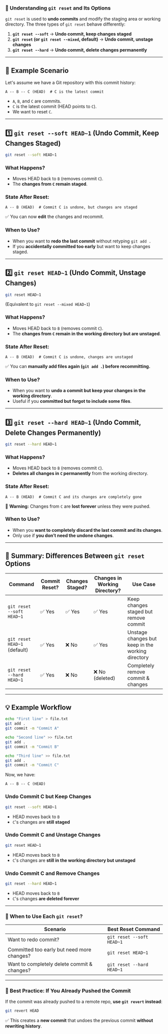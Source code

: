 ### **🔹 Understanding `git reset` and Its Options**
`git reset` is used to **undo commits** and modify the staging area or working directory. The three types of `git reset` behave differently:

1. **`git reset --soft`** → **Undo commit, keep changes staged**
2. **`git reset` (or `git reset --mixed`, default)** → **Undo commit, unstage changes**
3. **`git reset --hard`** → **Undo commit, delete changes permanently**

---

## **📌 Example Scenario**
Let's assume we have a Git repository with this commit history:

```
A -- B -- C (HEAD)  # C is the latest commit
```

- `A`, `B`, and `C` are commits.
- `C` is the latest commit (HEAD points to `C`).
- We want to reset `C`.

---

## **1️⃣ `git reset --soft HEAD~1` (Undo Commit, Keep Changes Staged)**
```sh
git reset --soft HEAD~1
```
### **What Happens?**
- Moves HEAD back to `B` (removes commit `C`).
- The **changes from `C` remain staged**.

### **State After Reset:**
```
A -- B (HEAD)  # Commit C is undone, but changes are staged
```
✅ You can now **edit** the changes and recommit.

### **When to Use?**
- When you want to **redo the last commit** without retyping `git add .`
- If you **accidentally committed too early** but want to keep changes staged.

---

## **2️⃣ `git reset HEAD~1` (Undo Commit, Unstage Changes)**
```sh
git reset HEAD~1
```
(Equivalent to `git reset --mixed HEAD~1`)

### **What Happens?**
- Moves HEAD back to `B` (removes commit `C`).
- The **changes from `C` remain in the working directory but are unstaged**.

### **State After Reset:**
```
A -- B (HEAD)  # Commit C is undone, changes are unstaged
```
✅ You can **manually add files again (`git add .`) before recommitting.**

### **When to Use?**
- When you want to **undo a commit but keep your changes in the working directory**.
- Useful if you **committed but forgot to include some files**.

---

## **3️⃣ `git reset --hard HEAD~1` (Undo Commit, Delete Changes Permanently)**
```sh
git reset --hard HEAD~1
```
### **What Happens?**
- Moves HEAD back to `B` (removes commit `C`).
- **Deletes all changes in `C` permanently** from the working directory.

### **State After Reset:**
```
A -- B (HEAD)  # Commit C and its changes are completely gone
```
🚨 **Warning:** Changes from `C` are **lost forever** unless they were pushed.

### **When to Use?**
- When you **want to completely discard the last commit and its changes**.
- Only use if **you don’t need the undone changes**.

---

## **🔹 Summary: Differences Between `git reset` Options**
| Command | Commit Reset? | Changes Staged? | Changes in Working Directory? | Use Case |
|---------|--------------|-----------------|------------------------------|----------|
| `git reset --soft HEAD~1` | ✅ Yes | ✅ Yes | ✅ Yes | Keep changes staged but remove commit |
| `git reset HEAD~1` (default) | ✅ Yes | ❌ No | ✅ Yes | Unstage changes but keep in the working directory |
| `git reset --hard HEAD~1` | ✅ Yes | ❌ No | ❌ No (deleted) | Completely remove commit & changes |

---

## **💡 Example Workflow**
```sh
echo "First line" > file.txt
git add .
git commit -m "Commit A"

echo "Second line" >> file.txt
git add .
git commit -m "Commit B"

echo "Third line" >> file.txt
git add .
git commit -m "Commit C"
```
Now, we have:
```
A -- B -- C (HEAD)
```
### **Undo Commit C but Keep Changes**
```sh
git reset --soft HEAD~1
```
- HEAD moves back to `B`
- `C`'s changes are **still staged**

### **Undo Commit C and Unstage Changes**
```sh
git reset HEAD~1
```
- HEAD moves back to `B`
- `C`'s changes are **still in the working directory but unstaged**

### **Undo Commit C and Remove Changes**
```sh
git reset --hard HEAD~1
```
- HEAD moves back to `B`
- `C`'s changes **are deleted forever**

---

### **🔹 When to Use Each `git reset`?**
| Scenario | Best Reset Command |
|----------|-------------------|
| Want to redo commit? | `git reset --soft HEAD~1` |
| Committed too early but need more changes? | `git reset HEAD~1` |
| Want to completely delete commit & changes? | `git reset --hard HEAD~1` |

---

### **🚀 Best Practice: If You Already Pushed the Commit**
If the commit was already pushed to a remote repo, **use `git revert` instead**:
```sh
git revert HEAD
```
✅ This creates a **new commit** that undoes the previous commit **without rewriting history**.

